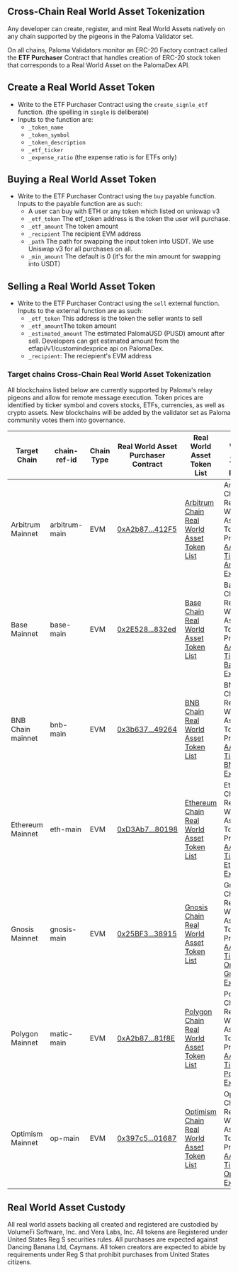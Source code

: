 ## Cross-Chain Real World Asset Tokenization
Any developer can create, register, and mint Real World Assets natively on any chain supported by the pigeons in the Paloma Validator set.

On all chains, Paloma Validators monitor an ERC-20 Factory contract called the **ETF Purchaser** Contract that handles creation of ERC-20 stock token that corresponds to a Real World Asset on the PalomaDex API. 


## Create a Real World Asset Token
* Write to the ETF Purchaser Contract using the `create_signle_etf` function. (the spelling in `single` is deliberate)
* Inputs to the function are:
  * `_token_name` 
  * `_token_symbol` 
  * `_token_description`
  *  `_etf_ticker`
  * `_expense_ratio` (the expense ratio is for ETFs only)

## Buying a Real World Asset Token
* Write to the ETF Purchaser Contract using the `buy` payable function. Inputs to the payable function are as such:
  * A user can buy with ETH or any token which listed on uniswap v3
  * `_etf_token` The etf_token address is the token the user will purchase.
  * `_etf_amount` The token amount
  * `_recipient`  The recipient EVM address
  * `_path`  The path for swapping the input token into USDT. We use Uniswap v3 for all purchases on all.
  * `_min_amount` The default is 0 (it's for the min amount for swapping into USDT)

## Selling a Real World Asset Token
* Write to the ETF Purchaser Contract using the `sell` external function. Inputs to the external function are as such:
  * `_etf_token` This address is the token the seller wants to sell
  * `_etf_amount`The token amount
  * `_estimated_amount` The estimated PalomaUSD (PUSD) amount after sell. Developers can get estimated amount from the etfapi/v1/customindexprice api on PalomaDex.
  * `_recipient`: The reciepient's EVM address

### Target chains Cross-Chain Real World Asset Tokenization 

All blockchains listed below are currently supported by Paloma's relay pigeons and allow for remote message execution. Token prices are identified by ticker symbol and covers stocks, ETFs, currencies, as well as crypto assets. New blockchains will be added by the validator set as Paloma community votes them into governance.

|Target Chain|chain-ref-id|Chain Type|Real World Asset Purchaser Contract|Real World Asset Token List|Real World Asset Token Prices|
|------------|------------|----------|-----------------------------------|---------------------------|-----------------------------|
| Arbitrum Mainnet | arbitrum-main | EVM | [0xA2b87...412F5](https://arbiscan.io/address/0xA2b87Ccd2039f04A613e58FAD132faD2Fae412F5#code) | [Arbitrum Chain Real World Asset Token List](https://api.palomadex.com/etfapi/v1/etf?chain_id=arbitrum-main) | Arbitrum Chain Real World Asset Token Prices [AAPL Ticker on Arbitrum Example](https://api.palomadex.com/etfapi/v1/customindexprice?chain_id=base-main&token_evm_address=0xdD51fDfd8a6879A195F12EB8D084b8feEE9b2D9a) |
| Base Mainnet | base-main |    EVM | [0x2E528...832ed](https://basescan.org/address/0x2E5285FAD8Cee85c17468Bf7a388d90D506832ed#code) | [Base Chain Real World Asset Token List](https://api.palomadex.com/etfapi/v1/etf?chain_id=base-main) | Base Chain Real World Asset Token Prices [AAPL Ticker on Base Example](https://api.palomadex.com/etfapi/v1/customindexprice?chain_id=base-main&token_evm_address=0xdD51fDfd8a6879A195F12EB8D084b8feEE9b2D9a) |
| BNB Chain mainnet| bnb-main | EVM | [0x3b637...49264](https://bscscan.com/address/0x3b637bA54090b40a3717fd764B11E186E1B49264#code) | [BNB Chain Real World Asset Token List](https://api.palomadex.com/etfapi/v1/etf?chain_id=bnb-main) | BNB Chain Real World Asset Token Prices [AAPL Ticker on BNB Example](https://api.palomadex.com/etfapi/v1/customindexprice?chain_id=bnbn-main&token_evm_address=0xdD51fDfd8a6879A195F12EB8D084b8feEE9b2D9a) |
| Ethereum Mainnet | eth-main | EVM | [0xD3Ab7...80198](https://etherscan.io/address/0xD3Ab7b1FeD92a478699220cCB151CeE992E80198#code) | [Ethereum Chain Real World Asset Token List](https://api.palomadex.com/etfapi/v1/etf?chain_id=eth-main) | Ethereum Chain Real World Asset Token Prices [AAPL Ticker on Ethereum Example](https://api.palomadex.com/etfapi/v1/customindexprice?chain_id=eth-main&token_evm_address=0xdD51fDfd8a6879A195F12EB8D084b8feEE9b2D9a) |
| Gnosis Mainnet | gnosis-main | EVM | [0x25BF3...38915](https://gnosisscan.io/address/0x25BF3E67ccF137BCacEAf529e5b68052Cca38915#code) | [Gnosis Chain Real World Asset Token List](https://api.palomadex.com/etfapi/v1/etf?chain_id=gnosis-main) | Gnosis Chain Real World Asset Token Prices [AAPL Ticker On Gnosis Example](https://api.palomadex.com/etfapi/v1/customindexprice?chain_id=gnosis-main&token_evm_address=0xdD51fDfd8a6879A195F12EB8D084b8feEE9b2D9a) |
| Polygon Mainnet | matic-main| EVM | [0xA2b87...81f8E](https://polygonscan.com/address/0xfdD21Cf1eF5e2EBe51281770be9e15eD04a81f8E#code) | [Polygon Chain Real World Asset Token List](https://api.palomadex.com/etfapi/v1/etf?chain_id=matic-main) | Polygon Chain Real World Asset Token Prices [AAPL Ticker on Polygon Example](https://api.palomadex.com/etfapi/v1/customindexprice?chain_id=matic-main&token_evm_address=0xdD51fDfd8a6879A195F12EB8D084b8feEE9b2D9a) |
| Optimism Mainnet | op-main  | EVM | [0x397c5...01687](https://optimistic.etherscan.io/address/0x397c517748c133cD032eA9E3e8B0276504A01687#code) | [Optimism Chain Real World Asset Token List](https://api.palomadex.com/etfapi/v1/etf?chain_id=op-main) | Optimism Chain Real World Asset Token Prices [AAPL Ticker on Optimism Example](https://api.palomadex.com/etfapi/v1/customindexprice?chain_id=op-main&token_evm_address=0xdD51fDfd8a6879A195F12EB8D084b8feEE9b2D9a) |

## Real World Asset Custody
All real world assets backing all created and registered are custodied by VolumeFi Software, Inc. and Vera Labs, Inc. All tokens are Registered under United States Reg S securities rules. All purchases are expected against Dancing Banana Ltd, Caymans. All token creators are expected to abide by requirements under Reg S that prohibit purchases from United States citizens.
